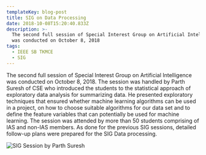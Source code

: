 ```yaml
---
templateKey: blog-post
title: SIG on Data Processing
date: 2018-10-08T15:20:40.833Z
description: >-
  The second full session of Special Interest Group on Artificial Intelligence
  was conducted on October 8, 2018
tags:
  - IEEE SB TKMCE
  - SIG
---
```

The second full session of Special Interest Group on Artificial Intelligence was conducted on October 8, 2018. The session was handled by Parth Suresh of CSE who introduced the students to the statistical approach of exploratory data analysis for summarizing data. He presented exploratory techniques that ensured whether machine learning algorithms can be used in a project, on how to choose suitable algorithms for our data set and to define the feature variables that can potentially be used for machine learning. The session was attended by more than 50 students comprising of IAS and non-IAS members. As done for the previous SIG sessions, detailed follow-up plans were prepared for the SIG Data processing.

![SIG Session by Parth Suresh](/img/sig-data-processing.jpg)
